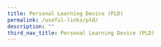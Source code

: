 ```yaml
---
title: Personal Learning Device (PLD)
permalink: /useful-links/pld/
description: ""
third_nav_title: Personal Learning Device (PLD)
---
```

